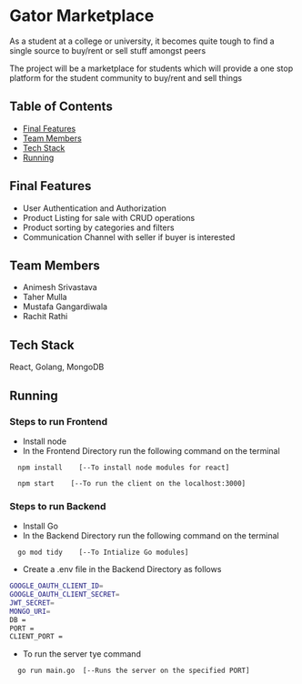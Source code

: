 # Gator Marketplace

As a student at a college or university,  it becomes quite tough to find a single source to buy/rent or sell stuff amongst peers

The project will be a marketplace for students which will provide a one stop platform for the student community to buy/rent and sell things



## Table of Contents

- [Final Features](#final-features)
- [Team Members](#team-members)
- [Tech Stack](#tech-stack)
- [Running](#running)



## Final Features
* User Authentication and Authorization
* Product Listing for sale with CRUD operations
* Product sorting by categories and filters
* Communication Channel with seller if buyer is interested



## Team Members
* Animesh Srivastava
* Taher Mulla
* Mustafa Gangardiwala
* Rachit Rathi



## Tech Stack
React, Golang, MongoDB



## Running

### Steps to run Frontend
- Install node
- In the Frontend Directory run the following command on the terminal

```
  npm install    [--To install node modules for react]
```
```
  npm start    [--To run the client on the localhost:3000]
```
### Steps to run Backend
- Install Go
- In the Backend Directory run the following command on the terminal

```
  go mod tidy    [--To Intialize Go modules]
```
- Create a .env file in the Backend Directory as follows

```bash
GOOGLE_OAUTH_CLIENT_ID=
GOOGLE_OAUTH_CLIENT_SECRET=
JWT_SECRET=
MONGO_URI=
DB = 
PORT = 
CLIENT_PORT = 
```
- To run the server tye command
```
  go run main.go  [--Runs the server on the specified PORT]
```

